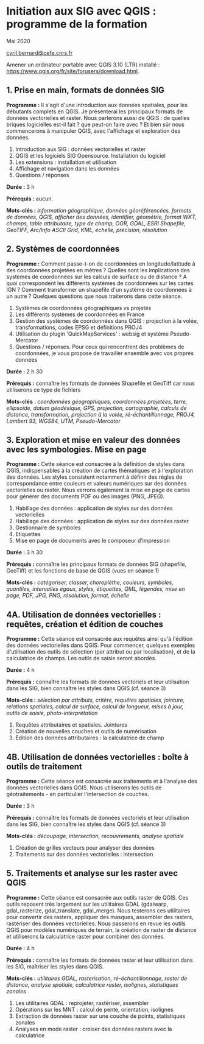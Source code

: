 # Initiation aux SIG avec QGIS : programme de la formation

Mai 2020

cyril.bernard@cefe.cnrs.fr

Amener un ordinateur portable avec QGIS 3.10 (LTR) installé : <https://www.qgis.org/fr/site/forusers/download.html>.

## 1. Prise en main, formats de données SIG

**Programme :** Il s'agit d'une introduction aux données spatiales, pour les débutants complets en QGIS. Je présenterai les principaux formats de données vectorielles et raster.
Nous parlerons aussi de QGIS : de quelles briques logicielles est-il fait ? que peut-on faire avec ?
Et bien sûr nous commencerons à manipuler QGIS, avec l'affichage et exploration des données.

1. Introduction aux SIG : données vectorielles et raster
2. QGIS et les logiciels SIG Opensource. Installation du logiciel
3. Les extensions : installation et utilisation
4. Affichage et navigation dans les données
5. Questions / réponses

**Durée :** 3 h

**Prérequis :** aucun. 

**Mots-clés :** *information géographique, données géoréférencées, formats de données, QGIS, afficher des données, identifier, géométrie, format WKT, champs, table attributaire, type de champ, OGR, GDAL, ESRI Shapefile, GeoTIFF, Arc/Info ASCII Grid, KML, échelle, précision, résolution*

## 2. Systèmes de coordonnées

**Programme :** Comment passe-t-on de coordonnées en longitude/latitude à des coordonnées projetées en mètres ? Quelles sont les implications des systèmes de coordonnées sur les calculs de surface ou de distance ? A quoi correspondent les différents systèmes de coordonnées sur les cartes IGN ? Comment transformer un shapefile d'un système de coordonnées à un autre ? Quelques questions que nous traiterons dans cette séance.

1. Systèmes de coordonnées géographiques vs projetés
2. Les différents systèmes de coordonnées en France
3. Gestion des systèmes de coordonnées dans QGIS : projection à la volée, transformations, codes EPSG et définitions PROJ4
4. Utilisation du plugin 'QuickMapServices' : websig et système Pseudo-Mercator
5. Questions / réponses. Pour ceux qui rencontrent des problèmes de coordonnées, je vous propose de travailler ensemble avec vos propres données

**Durée :** 2 h 30

**Prérequis :** connaître les formats de données Shapefile et GeoTiff car nous utiliserons ce type de fichiers

**Mots-clés** : *coordonnées géographiques, coordonnées projetées, terre, ellipsoïde, datum géodésique, GPS, projection, cartographie, calculs de distance, transformation, projection à la volée, ré-échantillonnage, PROJ4, Lambert 93, WGS84, UTM, Pseudo-Mercator*

## 3. Exploration et mise en valeur des données avec les symbologies. Mise en page

**Programme :** Cette séance est consacrée à la définition de styles dans QGIS, indispensables à la création de cartes thématiques et à l'exploration des données. Les styles consistent notamment à définir des règles de correspondance entre couleurs et valeurs numériques sur des données vectorielles ou raster. Nous verrons également la mise en page de cartes pour générer des documents PDF ou des images (PNG, JPEG).  

1. Habillage des données : application de styles sur des données vectorielles
2. Habillage des données : application de styles sur des données raster
3. Gestionnaire de symboles
4. Etiquettes
5. Mise en page de documents avec le composeur d’impression

**Durée :** 3 h 30

**Prérequis :** connaître les principaux formats de données SIG (shapefile, GeoTiff) et les fonctions de base de QGIS (vues en séance 1)

**Mots-clés :** *catégoriser, classer, choroplèthe, couleurs, symboles, quantiles, intervalles égaux, styles, étiquettes, QML, légendes, mise en page, PDF, JPG, PNG, résolution, format, échelle*

## 4A. Utilisation de données vectorielles : requêtes, création et édition de couches

**Programme :** Cette séance est consacrée aux requêtes ainsi qu'à l'édition des données vectorielles dans QGIS. Pour commencer, quelques exemples d'utilisation des outils de sélection (par attribut ou par localisation), et de la calculatrice de champs. Les outils de saisie seront abordés.

**Durée :** 4 h

**Prérequis :** connaître les formats de données vectoriels et leur utilisation dans les SIG, bien connaître les styles dans QGIS (cf. séance 3)

**Mots-clés :** *sélection par attributs, critère, requêtes spatiales, jointure, relations spatiales, calcul de surface, calcul de longueur, mises à jour, outils de saisie, photo-interprétation*

1. Requêtes attributaires et spatiales. Jointures
2. Création de nouvelles couches et outils de numérisation
3. Edition des données attributaires : la calculatrice de champ

## 4B. Utilisation de données vectorielles : boîte à outils de traitement

**Programme :** Cette séance est consacrée aux traitements et à l'analyse des données vectorielles dans QGIS. Nous utiliserons les outils de géotraitements - en particulier l'intersection de couches.

**Durée :** 3 h

**Prérequis :** connaître les formats de données vectoriels et leur utilisation dans les SIG, bien connaître les styles dans QGIS (cf. séance 3)

**Mots-clés :** *découpage, intersection, recouvrements, analyse spatiale*

1. Création de grilles vecteurs pour analyser des données  
2. Traitements sur des données vectorielles : intersection


## 5. Traitements et analyse sur les raster avec QGIS

**Programme :** Cette séance est consacrée aux outils raster de QGIS. Ces outils reposent très largement sur les utilitaires GDAL (gdalwarp, gdal\_rasterize, gdal\_translate, gdal\_merge). Nous testerons ces utilitaires pour convertir des rasters, appliquer des masques, assembler des rasters,  rastériser des données vectorielles. Nous passerons en revue les outils QGIS pour modèles numériques de terrain, la création de raster de distance et utiliserons la calculatrice raster pour combiner des données.

**Durée :** 4 h

**Prérequis :** connaître les formats de données raster et leur utilisation dans les SIG, maîtriser les styles dans QGIS.

**Mots-clés :** *utilitaires GDAL, rasterisation, ré-échantillonnage, raster de distance, analyse spatiale, calculatrice raster, isolignes, statistiques zonales*

1. Les utilitaires GDAL : reprojeter, rastériser, assembler
2. Opérations sur les MNT : calcul de pente, orientation, isolignes
3. Extraction de données raster sur une couche de points, statistiques zonales
4. Analyses en mode raster : croiser des données rasters avec la calculatrice
